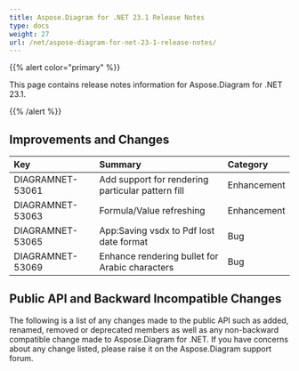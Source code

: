 ```yaml
---
title: Aspose.Diagram for .NET 23.1 Release Notes
type: docs
weight: 27
url: /net/aspose-diagram-for-net-23-1-release-notes/
---
```


{{% alert color="primary" %}} 

This page contains release notes information for Aspose.Diagram for .NET 23.1.

{{% /alert %}} 
## **Improvements and Changes**

|**Key**|**Summary**|**Category**|
| :- | :- | :- |
|DIAGRAMNET-53061|Add support for rendering particular pattern fill|Enhancement|
|DIAGRAMNET-53063|Formula/Value refreshing|Enhancement|
|DIAGRAMNET-53065|App:Saving vsdx to Pdf lost date format|Bug|
|DIAGRAMNET-53069|Enhance rendering bullet for Arabic characters|Bug|

## **Public API and Backward Incompatible Changes**
The following is a list of any changes made to the public API such as added, renamed, removed or deprecated members as well as any non-backward compatible change made to Aspose.Diagram for .NET. If you have concerns about any change listed, please raise it on the Aspose.Diagram support forum.
